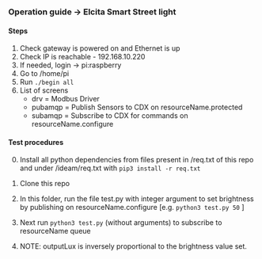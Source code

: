 ### Operation guide -> Elcita Smart Street light


#### Steps

1. Check gateway is powered on and Ethernet is up
2. Check IP is reachable - 192.168.10.220
3. If needed, login -> pi:raspberry
4. Go to /home/pi
5. Run `./begin all`
6. List of screens
	- drv 		=	Modbus Driver
	- pubamqp	=	Publish Sensors to CDX on resourceName.protected
	- subamqp	=	Subscribe to CDX for commands on resourceName.configure

#### Test procedures
0. Install all python dependencies from files present in /req.txt of this repo and under /ideam/req.txt with `pip3 install -r req.txt`

1. Clone this repo
2. In this folder, run the file test.py with integer argument to set brightness by publishing on resourceName.configure [e.g. `python3 test.py 50` ]
3. Next run `python3 test.py` (without arguments) to subscribe to resourceName queue
4. NOTE: outputLux is inversely proportional to the brightness value set.
